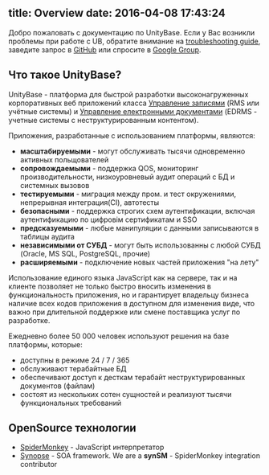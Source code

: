 title: Overview
date: 2016-04-08 17:43:24
---
Добро пожаловать с документацию по UnityBase. Если у Вас возникли проблемы при работе с UB, обратите внимание на  [troubleshooting guide](troubleshooting.html), заведите запрос в [GitHub](https://github.com/unitybasejs/unitybase/issues) или спросите в [Google Group](https://groups.google.com/group/unitybase).

## Что такое UnityBase?

UnityBase - платформа для быстрой разработки высоконагруженных корпоративных веб приложений класса [Управление записями](https://en.wikipedia.org/wiki/Records_management) (RMS или учётные системы) и [Управление електронными документами](https://en.wikipedia.org/wiki/Electronic_document_and_records_management_system) (EDRMS - учетные системы с неструктурированным контентом).

Приложения, разработанные с использованием платформы, являются:

 - **масштабируемыми** - могут обслуживать тысячи одновременно активных польщователей
 - **сопровождаемыми** - поддержка QOS, мониторинг производительности, низкоуровневый аудит операций с БД и системных вызовов
 - **тестируемыми** - миграция между пром. и тест окружениями, непрерывная интеграция(CI), автотесты
 - **безопасными** - поддержка строгих схем аутентификации, включая аутентификацию по цифровім сертификатам и SSO
 - **предсказуемыми** - любые манипуляции с данными записываются в таблицы аудита
 - **независимыми от СУБД** - могут быть использованны с любой СУБД (Oracle, MS SQL, PostgreSQL, прочие)
 - **расширяемыми** - подключение новых частей приложения "на лету"
 
Использование единого языка JavaScript как на сервере, так и на клиенте позволяет не только быстро вносить изменения в функциональность приложения, но и гарантирует владельцу бизнеса наличие всех кодов приложения в доступном для изменения виде, что важно при длительной поддержке или смене поставщика услуг по разработке.

Ежедневно более 50 000 человек используют решения на базе платформы, которые:

 - доступны в режиме 24 / 7 / 365
 - обслуживают терабайтные БД 
 - обеспечивают доступ к десткам терабайт неструктурированных документов (файлам)
 - состоят из нескольких сотен сущностей и реализуют тысячи функциональных требований


## OpenSource технологии
- [SpiderMonkey](https://developer.mozilla.org/ru/docs/SpiderMonkey) - JavaScript интерпретатор
- [Synopse](http://synopse.info/fossil/wiki/Synopse+OpenSource) - SOA framework. We are a **synSM** - SpiderMonkey integration contributor